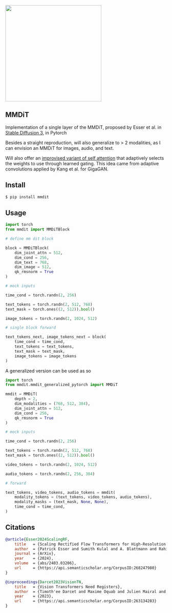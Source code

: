 <img src="./mmdit.png" width="300px"></img>

## MMDiT

Implementation of a single layer of the MMDiT, proposed by Esser et al. in <a href="https://arxiv.org/abs/2403.03206">Stable Diffusion 3</a>, in Pytorch

Besides a straight reproduction, will also generalize to > 2 modalities, as I can envision an MMDiT for images, audio, and text.

Will also offer an <a href="https://github.com/lucidrains/mmdit/blob/main/mmdit/adaptive_attention.py">improvised variant of self attention</a> that adaptively selects the weights to use through learned gating. This idea came from adaptive convolutions applied by Kang et al. for GigaGAN.

## Install

```bash
$ pip install mmdit
```

## Usage

```python
import torch
from mmdit import MMDiTBlock

# define mm dit block

block = MMDiTBlock(
    dim_joint_attn = 512,
    dim_cond = 256,
    dim_text = 768,
    dim_image = 512,
    qk_rmsnorm = True
)

# mock inputs

time_cond = torch.randn(2, 256)

text_tokens = torch.randn(2, 512, 768)
text_mask = torch.ones((2, 512)).bool()

image_tokens = torch.randn(2, 1024, 512)

# single block forward

text_tokens_next, image_tokens_next = block(
    time_cond = time_cond,
    text_tokens = text_tokens,
    text_mask = text_mask,
    image_tokens = image_tokens
)
```

A generalized version can be used as so

```python
import torch
from mmdit.mmdit_generalized_pytorch import MMDiT

mmdit = MMDiT(
    depth = 2, 
    dim_modalities = (768, 512, 384),
    dim_joint_attn = 512,
    dim_cond = 256,
    qk_rmsnorm = True
)

# mock inputs

time_cond = torch.randn(2, 256)

text_tokens = torch.randn(2, 512, 768)
text_mask = torch.ones((2, 512)).bool()

video_tokens = torch.randn(2, 1024, 512)

audio_tokens = torch.randn(2, 256, 384)

# forward

text_tokens, video_tokens, audio_tokens = mmdit(
    modality_tokens = (text_tokens, video_tokens, audio_tokens),
    modality_masks = (text_mask, None, None),
    time_cond = time_cond,
)
```

## Citations

```bibtex
@article{Esser2024ScalingRF,
    title   = {Scaling Rectified Flow Transformers for High-Resolution Image Synthesis},
    author  = {Patrick Esser and Sumith Kulal and A. Blattmann and Rahim Entezari and Jonas Muller and Harry Saini and Yam Levi and Dominik Lorenz and Axel Sauer and Frederic Boesel and Dustin Podell and Tim Dockhorn and Zion English and Kyle Lacey and Alex Goodwin and Yannik Marek and Robin Rombach},
    journal = {ArXiv},
    year    = {2024},
    volume  = {abs/2403.03206},
    url     = {https://api.semanticscholar.org/CorpusID:268247980}
}
```

```bibtex
@inproceedings{Darcet2023VisionTN,
    title   = {Vision Transformers Need Registers},
    author  = {Timoth'ee Darcet and Maxime Oquab and Julien Mairal and Piotr Bojanowski},
    year    = {2023},
    url     = {https://api.semanticscholar.org/CorpusID:263134283}
}
```
